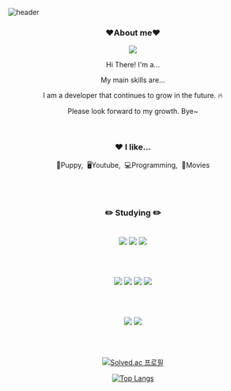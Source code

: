 
![header](https://capsule-render.vercel.app/api?type=Waving&color=00CCFF&fontColor=CCFFFF&text=Welcome&animation=)

<div align="center">
<h3 align="center"><b>❤️About me❤️</b></h3>
<p align="center"><a href="" target="_blank"><img src="https://img.shields.io/badge/BLOG-EA4AAA?style=flat&logo=GitHub Sponsors&logoColor=white"/></a></p>

<p align="center">Hi There! I'm a...</p>
<p align="center"> My main skills are...</p>
<p align="center">I am a developer that continues to grow in the future. 🔥</p>
<p align="center">Please look forward to my growth. Bye~</p>

<br>

<h3>❤️ I like...</h3>
<p>🐶Puppy,&nbsp;&nbsp;🖥Youtube,&nbsp;&nbsp;💻Programming,&nbsp;&nbsp;🎥Movies</p>

<br>
<br>

<h3><b>✏️ Studying ✏️</b></h3>

 
 </br>


<img src="https://img.shields.io/badge/java-007396?style=for-the-badge&logo=java&logoColor=white">
<img src="https://img.shields.io/badge/mysql-4479A1?style=for-the-badge&logo=mysql&logoColor=white">
<img src="https://img.shields.io/badge/Android Studio-3DDC84?style=for-the-badge&logo=Android Studio&logoColor=white"> 


<br><br>


<img src="https://img.shields.io/badge/html5-E34F26?style=for-the-badge&logo=html5&logoColor=white">
<img src="https://img.shields.io/badge/css-1572B6?style=for-the-badge&logo=css3&logoColor=white">
<img src="https://img.shields.io/badge/javascript-F7DF1E?style=for-the-badge&logo=javascript&logoColor=black">
<img src="https://img.shields.io/badge/react-61DAFB?style=for-the-badge&logo=react&logoColor=black">


<br><br>


<img src="https://img.shields.io/badge/github-181717?style=for-the-badge&logo=github&logoColor=#0d1117">
<img src="https://img.shields.io/badge/git-F05032?style=for-the-badge&logo=git&logoColor=white">


<br><br>


[![Solved.ac
프로필](http://mazassumnida.wtf/api/v2/generate_badge?Diamondj={SOFTNY})](https://solved.ac/{SOFTNY})


 
[![Top Langs](https://github-readme-stats.vercel.app/api/top-langs/?username=SOFTNY&layout=compact)](https://github.com/SOFTNY/github-readme-stats)
</div>
